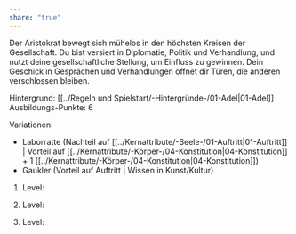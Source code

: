 ```yaml
---
share: "true"
---
```

Der Aristokrat bewegt sich mühelos in den höchsten Kreisen der Gesellschaft. Du bist versiert in Diplomatie, Politik und Verhandlung, und nutzt deine gesellschaftliche Stellung, um Einfluss zu gewinnen. Dein Geschick in Gesprächen und Verhandlungen öffnet dir Türen, die anderen verschlossen bleiben.  
  
Hintergrund: [[../Regeln und Spielstart/-Hintergründe-/01-Adel|01-Adel]]  
Ausbildungs-Punkte: 6  
  
Variationen:  
- Laborratte (Nachteil auf [[../Kernattribute/-Seele-/01-Auftritt|01-Auftritt]] | Vorteil auf [[../Kernattribute/-Körper-/04-Konstitution|04-Konstitution]] + 1 [[../Kernattribute/-Körper-/04-Konstitution|04-Konstitution]])  
- Gaukler (Vorteil auf Auftritt | Wissen in Kunst/Kultur)  
  
1. Level:  
  
2. Level:  
  
3. Level:  
